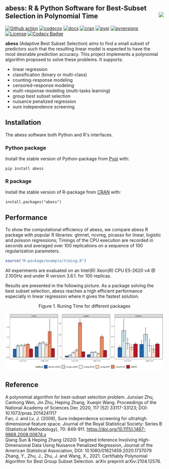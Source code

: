 abess: R & Python Software for Best-Subset Selection in Polynomial Time <img src='https://github.com/abess-team/abess/blob/master/R-package/pkgdown/favicon/abess-icon.svg' align="right" height="120" /></a>
---

[![Github action](https://github.com/abess-team/abess/actions/workflows/main.yml/badge.svg)](https://github.com/abess-team/abess/actions)
[![codecov](https://codecov.io/gh/abess-team/abess/branch/master/graph/badge.svg?token=LK56LHXV00)](https://codecov.io/gh/abess-team/abess)
[![docs](https://readthedocs.org/projects/abess/badge/?version=latest)](https://abess.readthedocs.io/en/latest/?badge=latest)
[![cran](https://img.shields.io/cran/v/abess?logo=R)](https://cran.r-project.org/package=abess)
[![pypi](https://badge.fury.io/py/abess.svg)](https://badge.fury.io/py/abess)
[![pyversions](https://img.shields.io/pypi/pyversions/abess)](https://img.shields.io/pypi/pyversions/abess)
[![License](https://img.shields.io/badge/License-GPL%20v3-blue.svg)](http://www.gnu.org/licenses/gpl-3.0)
[![Codacy Badge](https://app.codacy.com/project/badge/Grade/3f6e60a3a3e44699a033159633981b76)](https://www.codacy.com/gh/abess-team/abess/dashboard?utm_source=github.com&amp;utm_medium=referral&amp;utm_content=abess-team/abess&amp;utm_campaign=Badge_Grade)
<!-- [![Build Status](https://travis-ci.com/abess-team/abess.svg?branch=master)](https://travis-ci.com/abess-team/abess) -->

**abess** (Adaptive Best Subset Selection) aims to find a small subset of predictors such
that the resulting linear model is expected to have the most desirable
prediction accuracy. This project implements a polynomial algorithm proposed to solve these problems. It supports:

-  linear regression
-  classification (binary or multi-class)
-  counting-response modeling
-  censored-response modeling
-  multi-response modeling (multi-tasks learning)
-  group best subset selection
-  nuisance penalized regression
-  sure independence screening


## Installation
The abess software both Python and R's interfaces. 

### Python package
Install the stable version of Python-package from [Pypi](https://pypi.org/project/abess/) with:
```shell
pip install abess
```

### R package
Install the stable version of R-package from [CRAN](https://cran.r-project.org/web/packages/abess) with:
```shell
install.packages("abess")
```

## Performance

To show the computational efficiency of abess, 
we compare abess R package with popular R libraries: glmnet, ncvreg, picasso for linear, logistic and poisson regressions; 
Timings of the CPU execution are recorded in seconds and averaged over 100 replications on a sequence
of 100 regularization parameters.

<!-- We consider three aspects. The first one is the prediction performance on a validation data set of size 1000. For linear and poisson regression, this is measured by $\|X\hat{\beta}-X\beta^*\|_2$ where $\hat{\beta}$ is the fitted coefficients and $\beta^*$ is the true coefficients. For the logistic regression, we use the AUC. The second is the selection performance in terms of true positive rate (TPR) and false positive rate (FPR). The third is the running time. -->

<!-- The designed matrix is formed by i.i.d sample generated from a multivariate normal distribution with mean 0 and covariance matrix $\Sigma = (\sigma_{ij})$. We consider two settings—low correlation and high correlation. For the low correlation scenario, we set $\sigma_{ij} = 0.1^{|i-j|}$ and for the high correlation $\sigma_{ij} = 0.7$. The number of predictors is 1000. The true coefficient $\beta^*$ is a vector with 10 nonzero entries uniformly distributed in $[b,B]$. We set $b=5\sqrt{2\log(p)/n}$, $B = 100b$ for linear regression $b = 10\sqrt{2\log(p)/n}$, $B = 5*b$ for logistic regression and $b = -10 \sqrt{2  \log(p) / n}$, $B=10 \sqrt{2 \log(p) / n}$ for poisson regression. A random noise generated from a standard Gaussian distribution is added to the linear predictor $x^\prime\beta$ for linear regression. The size of training data is 500. -->



```r
source("R-package/example/timing.R")
```

All experiments are
evaluated on an Intel(R) Xeon(R) CPU E5-2620 v4 @ 2.10GHz and under R version 3.6.1. for 100 replicas.
<!-- Results are presented in the following table and figure. For all the scenarios, the L0-based estimators in L0Learn and abess show the best prediction performance with the abess performs better in terms of variable selection and efficiency. For linear regression, we see that the Lasso estimator in both glmnet and ncvreg has the largest prediction error compared with other estimators. With the increase in correlation, difficulties of identifying the sparsity structure increase for MCP (ncvreg) and SCAD (ncvreg). For logistic regression, abess shows a great advantage in efficiency compared with L0Learn. Here we see that it is difficult for L0-based method to identify all the true significant predictors in high correlation setting, but abess is generally the least likely to make a mistake. 
For poisson regression, our abess package continues to exhibit the dominance of over prediction performance and variable selection. 
Notably, as a package aiming at best subset selection, abess shows a competitive short run time, never been eclipsed by comparison with glmnet and ncvreg which are famous for high efficiency. -->

Results are presented in the following picture. As a package solving the best subset selection, abess reaches a high efficient performance especially in linear regression where it gives the fastest solution.


<center> Figure 1. Runing Time for different packages </center>

![avatar](R-package/vignettes/readmeTiming.png)

<!-- <center> Table 1. Results of Linear Rgression </center>

|           |              | Coef Err       | RPE              | TPR          | FPR          | MCC          |
|-----------|--------------|----------------|------------------|--------------|--------------|--------------|
| Low Corr  | glmnet-LASSO | 4.678(0.707)   | 0.031(0.001)     | 0.988(0.033) | 0(0)         | 0.994(0.017) |
|           | ncvreg-LASSO | 12.367(1.33)   | 0.082(0.01)      | 0.965(0.059) | 0(0)         | 0.982(0.031) |
|           | ncvreg-SCAD  | 2.951(1.983)   | 0.022(0.012)     | 0.962(0.063) | 0(0)         | 0.98(0.034)  |
|           | ncvreg-MCP   | 1.981(1.623)   | 0.016(0.009)     | 0.962(0.063) | 0(0)         | 0.98(0.034)  |
|           | L0Learn-CD   | 0.225(0.032)   | 0.007(0.001)     | 1(0)         | 0.001(0.001) | 0.944(0.023) |
|           | ABESS        | 0.156(0.042)   | 0.007(0.001)     | 1(0)         | 0(0)         | 0.995(0.016) |
| High Corr | glmnet-LASSO | 4.447(0.833)   | 0.031(0.001)     | 0.989(0.031) | 0.001(0.002) | 0.936(0.061) |
|           | ncvreg-LASSO | 7.372(1.271)   | 0.052(0.001)     | 0.98(0.047)  | 0.001(0.001) | 0.955(0.052) |
|           | ncvreg-SCAD  | 74.965(18.783) | 0.115(0.018)     | 0.664(0.128) | 0(0)         | 0.81(0.08)   |
|           | ncvreg-MCP   | 58.82(14.013)  | 0.09(0.017)      | 0.577(0.072) | 0(0)         | 0.756(0.048) |
|           | L0Learn-CD   | 0.806(0.373)   | 0.003(0.001)     | 1(0)         | 0.019(0.024) | 0.688(0.188) |
|           | ABESS        | 0.255(0.075)   | 0.003(0.001)     | 1(0)         | 0(0)         | 0.996(0.013) |


<center> Table 2. Results of Logistic Regression </center>


|           |              | Coef Err       | AUC              | TPR          | FPR          | MCC          |
|-----------|--------------|----------------|------------------|--------------|--------------|--------------|
| Low Corr  | glmnet-LASSO | 12.566(1.902)  | 0.98(0.006)      | 0.999(0.01)  | 0.119(0.017) | 0.264(0.021) |
|           | ncvreg-LASSO | 13.228(1.775)  | 0.983(0.005)     | 0.999(0.01)  | 0.095(0.01)  | 0.296(0.017) |
|           | ncvreg-SCAD  | 3.948(2.504)   | 0.994(0.003)     | 0.999(0.01)  | 0.006(0.005) | 0.803(0.117) |
|           | ncvreg-MCP   | 3.773(2.02)    | 0.994(0.002)     | 0.995(0.022) | 0.001(0.002) | 0.951(0.061) |
|           | L0Learn-CD   | 2.636(1.402)   | 0.995(0.003)     | 0.983(0.04)  | 0(0)         | 0.987(0.024) |
|           | ABESS        | 5.842(7.22)    | 0.994(0.003)     | 0.98(0.045)  | 0(0)         | 0.989(0.024) |
| High Corr | glmnet-LASSO | 14.822(1.976)  | 0.993(0.003)     | 0.792(0.114) | 0.044(0.008) | 0.339(0.063) |
|           | ncvreg-LASSO | 15.907(1.892)  | 0.992(0.003)     | 0.742(0.13)  | 0.038(0.008) | 0.342(0.074) |
|           | ncvreg-SCAD  | 15.895(1.903)  | 0.992(0.003)     | 0.742(0.13)  | 0.038(0.008) | 0.343(0.075) |
|           | ncvreg-MCP   | 15.303(1.964)  | 0.992(0.004)     | 0.663(0.143) | 0.014(0.004) | 0.46(0.109)  |
|           | L0Learn-CD   | 14.277(2.969)  | 0.98(0.011)      | 0.295(0.148) | 0.003(0.002) | 0.375(0.172) |
|           | ABESS        | 13.733(2.649)  | 0.978(0.013)     | 0.321(0.142) | 0.002(0.006) | 0.473(0.176) |


<center> Table 3. Results of Poisson Regression </center>

|           |              | Coef Err       | RPE              | TPR          | FPR          | MCC          |
|-----------|--------------|----------------|------------------|--------------|--------------|--------------|
| Low Corr  | glmnet-LASSO | 1.353(1.081)   | 10.548(36.648)   | 0.928(0.102) | 0.045(0.016) | 0.397(0.045) |
|           | ncvreg-LASSO | 2.929(1.793)   | 12.255(37.967)   | 0.717(0.231) | 0.024(0.008) | 0.396(0.096) |
|           | ncvreg-SCAD  | 1.376(1.371)   | 11.338(37.8)     | 0.733(0.228) | 0.002(0.003) | 0.754(0.214) |
|           | ncvreg-MCP   | 1.298(1.198)   | 12.283(38.226)   | 0.668(0.234) | 0.001(0.001) | 0.736(0.211) |
|           | ABESS        | 0.918(2.503)   | 97.004(760.852)  | 0.894(0.216) | 0.012(0.019) | 0.735(0.27)  |
| High Corr | glmnet-LASSO | 1.551(1.556)   | 139.184(776.926) | 0.782(0.237) | 0.037(0.02)  | 0.372(0.104) |
|           | ncvreg-LASSO | 3.255(2.655)   | 148.255(785.144) | 0.491(0.367) | 0.014(0.011) | 0.324(0.217) |
|           | ncvreg-SCAD  | 2.09(2.621)    | 162.707(808.582) | 0.523(0.38)  | 0.002(0.002) | 0.566(0.386) |
|           | ncvreg-MCP   | 1.745(1.988)   | 143.399(798.914) | 0.538(0.369) | 0.001(0.002) | 0.592(0.375) |
|           | ABESS        | 0.212(0.283)   | 48.972(414.901)  | 0.923(0.101) | 0.011(0.018) | 0.784(0.217) | -->




## Reference
A polynomial algorithm for best-subset selection problem. Junxian Zhu, Canhong Wen, Jin Zhu, Heping Zhang, Xueqin Wang. Proceedings of the National Academy of Sciences Dec 2020, 117 (52) 33117-33123; DOI: 10.1073/pnas.2014241117           
Fan, J. and Lv, J. (2008), Sure independence screening for ultrahigh dimensional feature space. Journal of the Royal Statistical Society: Series B (Statistical Methodology), 70: 849-911. https://doi.org/10.1111/j.1467-9868.2008.00674.x         
Qiang Sun & Heping Zhang (2020) Targeted Inference Involving High-Dimensional Data Using Nuisance Penalized Regression, Journal of the American Statistical Association, DOI: 10.1080/01621459.2020.1737079     
Zhang, Y., Zhu, J., Zhu, J. and Wang, X., 2021. Certifiably Polynomial Algorithm for Best Group Subset Selection. arXiv preprint arXiv:2104.12576.
